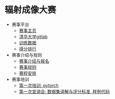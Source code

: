 # 辐射成像大赛

- 赛事平台
  - [赛事主页](https://ri.thudep.com)
  - [清华大学gitlab](https://git.tsinghua.edu.cn/radiation-imaging-contest/competitor)
  - [训练数据](https://rifile.thudep.com:7300/)
  - [得分排行](https://ri-leaderboard.thudep.com/)
- 赛事介绍与规则
  - [赛事介绍与报名](./introduction.md)
  - [赛事规则](./rules.md)
  - [赛程安排](./schedule.md)
- 赛事培训
  - [第一次培训: pytorch](./talk/talk1.md)
  - [第一次宣讲会: 数据集讲解与评分标准, 样例代码](./talk/presentation1.md)
